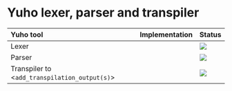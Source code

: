 # Yuho lexer, parser and transpiler

| Yuho tool | Implementation | Status |
| :--- | :--- | :--- | 
| Lexer | | ![](https://img.shields.io/badge/status-not%20implemented-ff3333) |
| Parser | | ![](https://img.shields.io/badge/status-not%20implemented-ff3333) |
| Transpiler to <`add_transpilation_output(s)`> | | ![](https://img.shields.io/badge/status-not%20implemented-ff3333) | 

